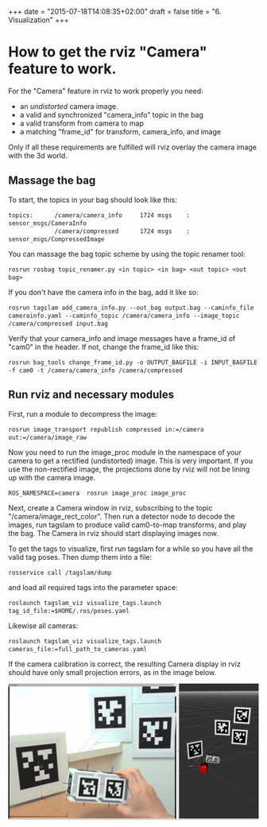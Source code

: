 +++
date = "2015-07-18T14:08:35+02:00"
draft = false
title = "6. Visualization"
+++
# How to get the rviz "Camera" feature to work.
For the "Camera" feature in rviz to work properly you need:

- an *undistorted* camera image.
- a valid and synchronized "camera_info" topic in the bag
- a valid transform from camera to map
- a matching "frame_id" for transform, camera\_info, and image

Only if all these requirements are fulfilled will rviz overlay the
camera image with the 3d world.

## Massage the bag

To start, the topics in your bag should look like this:

    topics:      /camera/camera_info     1724 msgs    : sensor_msgs/CameraInfo
                 /camera/compressed      1724 msgs    : sensor_msgs/CompressedImage

You can massage the bag topic scheme by using the topic renamer tool:

    rosrun rosbag topic_renamer.py <in topic> <in bag> <out topic> <out bag>

If you don't have the camera info in the bag, add it like so:

    rosrun tagslam add_camera_info.py --out_bag output.bag --caminfo_file camerainfo.yaml --caminfo_topic /camera/camera_info --image_topic /camera/compressed input.bag

Verify that your camera\_info and image messages have a frame\_id of
"cam0" in the header. If not, change the frame_id like this:

    rosrun bag_tools change_frame_id.py -o OUTPUT_BAGFILE -i INPUT_BAGFILE -f cam0 -t /camera/camera_info /camera/compressed

## Run rviz and necessary modules
First, run a module to decompress the image:

    rosrun image_transport republish compressed in:=/camera out:=/camera/image_raw
	
Now you need to run the image_proc module in the namespace of your camera
to get a rectified (undistorted) image. This is very important. If you use the non-rectified image, the projections done by rviz will not be lining up with the camera image. 

    ROS_NAMESPACE=camera  rosrun image_proc image_proc

Next, create a Camera window in rviz, subscribing to the topic
"/camera/image_rect_color". Then run a detector node to decode the
images, run tagslam to produce valid cam0-to-map transforms, and play
the bag. The Camera in rviz should start displaying images now.

To get the tags to visualize, first run tagslam for a while so you
have all the valid tag poses. Then dump them into a file:

    rosservice call /tagslam/dump

and load all required tags into the parameter space:

    roslaunch tagslam_viz visualize_tags.launch tag_id_file:=$HOME/.ros/poses.yaml

Likewise all cameras:

    roslaunch tagslam_viz visualize_tags.launch cameras_file:=full_path_to_cameras.yaml

If the camera calibration is correct, the resulting Camera display in
rviz should have only small projection errors, as in the image below.

![rviz camera](../media/rviz_camera.png)



	
